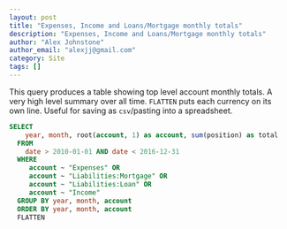 ```yaml
---
layout: post
title: "Expenses, Income and Loans/Mortgage monthly totals"
description: "Expenses, Income and Loans/Mortgage monthly totals"
author: "Alex Johnstone"
author_email: "alexjj@gmail.com"
category: Site
tags: []
---
```


This query produces a table showing top level account monthly totals. A very
high level summary over all time. `FLATTEN` puts each currency on its own line.
Useful for saving as `csv`/pasting into a spreadsheet.

~~~sql
SELECT
    year, month, root(account, 1) as account, sum(position) as total
  FROM
    date > 2010-01-01 AND date < 2016-12-31
  WHERE
     account ~ "Expenses" OR
     account ~ "Liabilities:Mortgage" OR
     account ~ "Liabilities:Loan" OR
     account ~ "Income"
  GROUP BY year, month, account
  ORDER BY year, month, account
  FLATTEN
~~~
